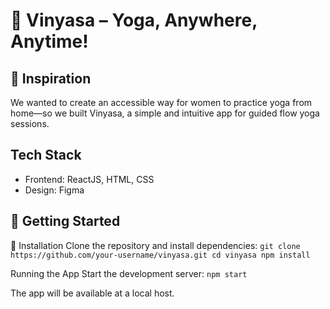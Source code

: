 # 🌿 Vinyasa – Yoga, Anywhere, Anytime!

## 🌟 Inspiration
We wanted to create an accessible way for women to practice yoga from home—so we built Vinyasa, a simple and intuitive app for guided flow yoga sessions.

## Tech Stack
- Frontend: ReactJS, HTML, CSS
- Design: Figma

## 🏁 Getting Started
🔧 Installation
Clone the repository and install dependencies:
``
git clone https://github.com/your-username/vinyasa.git
cd vinyasa
npm install
``

Running the App
Start the development server:
`npm start`

The app will be available at a local host.
